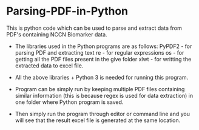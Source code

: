 # Parsing-PDF-in-Python
This is python code which can be used to parse and extract data from PDF's containing NCCN Biomarker data.

- The libraries used in the Python programs are as follows:
PyPDF2 - for parsing PDF and extracting text
re - for regular expressions
os - for getting all the PDF files present in the give folder
xlwt - for writting the extracted data to excel file. 

- All the above libraries + Python 3 is needed for running this program. 
- Program can be simply run by keeping multiple PDF files containing similar information (this is because regex is used for
 data extraction) in one folder where Python program is saved. 
- Then simply run the program through editor or command line and you will see that the result excel file is generated at the
 same location.

